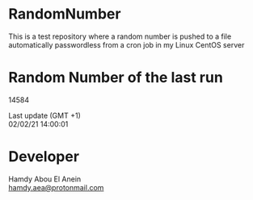 # RandomNumber    
This is a test repository where a random number is pushed to a file automatically passwordless from a cron job in my Linux CentOS server    
# Random Number of the last run   
14584
      
Last update (GMT +1)    
02/02/21 14:00:01
# Developer    
Hamdy Abou El Anein   
hamdy.aea@protonmail.com
